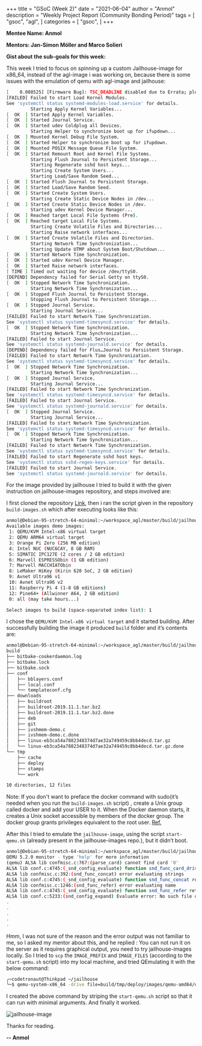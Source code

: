 +++
title = "GSoC (Week 2)"
date = "2021-06-04"
author = "Anmol"
description = "Weekly Project Report (Community Bonding Period)"
tags = [
	"gsoc",
	"agl",
]
categories = [
	"gsoc",
]
+++

**Mentee Name: Anmol**



**Mentors: Jan-Simon Möller and Marco Solieri**


**Gist about the sub-goals for this week:**

This week I tried to focus on spinning up a custom Jailhouse-image for x86_64, instead of the agl-image i was working on, because there is some issues with the emulation of qemu with agl-image and jailhouse:

```sh
[    0.008525] [Firmware Bug]: TSC_DEADLINE disabled due to Errata; please update microcode to version: 0xb2 (or later)
[FAILED] Failed to start Load Kernel Modules.
See 'systemctl status systemd-modules-load.service' for details.
         Starting Apply Kernel Variables...
[  OK  ] Started Apply Kernel Variables.
[  OK  ] Started Journal Service.
[  OK  ] Started udev Coldplug all Devices.
         Starting Helper to synchronize boot up for ifupdown...
[  OK  ] Mounted Kernel Debug File System.
[  OK  ] Started Helper to synchronize boot up for ifupdown.
[  OK  ] Mounted POSIX Message Queue File System.
[  OK  ] Started Remount Root and Kernel File Systems.
         Starting Flush Journal to Persistent Storage...
         Starting Regenerate sshd host keys...
         Starting Create System Users...
         Starting Load/Save Random Seed...
[  OK  ] Started Flush Journal to Persistent Storage.
[  OK  ] Started Load/Save Random Seed.
[  OK  ] Started Create System Users.
         Starting Create Static Device Nodes in /dev...
[  OK  ] Started Create Static Device Nodes in /dev.
         Starting udev Kernel Device Manager...
[  OK  ] Reached target Local File Systems (Pre).
[  OK  ] Reached target Local File Systems.
         Starting Create Volatile Files and Directories...
         Starting Raise network interfaces...
[  OK  ] Started Create Volatile Files and Directories.
         Starting Network Time Synchronization...
         Starting Update UTMP about System Boot/Shutdown...
[  OK  ] Started Network Time Synchronization.
[  OK  ] Started udev Kernel Device Manager.
[  OK  ] Started Raise network interfaces.
[ TIME ] Timed out waiting for device /dev/ttyS0.
[DEPEND] Dependency failed for Serial Getty on ttyS0.
[  OK  ] Stopped Network Time Synchronization.
         Starting Network Time Synchronization...
[  OK  ] Stopped Flush Journal to Persistent Storage.
         Stopping Flush Journal to Persistent Storage...
[  OK  ] Stopped Journal Service.
         Starting Journal Service...
[FAILED] Failed to start Network Time Synchronization.
See 'systemctl status systemd-timesyncd.service' for details.
[  OK  ] Stopped Network Time Synchronization.
         Starting Network Time Synchronization...
[FAILED] Failed to start Journal Service.
See 'systemctl status systemd-journald.service' for details.
[DEPEND] Dependency failed for Flus…Journal to Persistent Storage.
[FAILED] Failed to start Network Time Synchronization.
See 'systemctl status systemd-timesyncd.service' for details.
[  OK  ] Stopped Network Time Synchronization.
         Starting Network Time Synchronization...
[  OK  ] Stopped Journal Service.
         Starting Journal Service...
[FAILED] Failed to start Network Time Synchronization.
See 'systemctl status systemd-timesyncd.service' for details.
[FAILED] Failed to start Journal Service.
See 'systemctl status systemd-journald.service' for details.
[  OK  ] Stopped Journal Service.
         Starting Journal Service...
[FAILED] Failed to start Network Time Synchronization.
See 'systemctl status systemd-timesyncd.service' for details.
[  OK  ] Stopped Network Time Synchronization.
         Starting Network Time Synchronization...
[FAILED] Failed to start Network Time Synchronization.
See 'systemctl status systemd-timesyncd.service' for details.
[FAILED] Failed to start Regenerate sshd host keys.
See 'systemctl status sshd-regen-keys.service' for details.
[FAILED] Failed to start Journal Service.
See 'systemctl status systemd-journald.service' for details.

```

For the image provided by jailhouse I tried to build it with the given instruction on jailhouse-images repository, and steps involved are:

I first cloned the repository [Link](https://github.com/siemens/jailhouse-images), then i ran the script given in the repository  `build-images.sh` which after executing looks like this:


```sh
anmol@Debian-95-stretch-64-minimal:~/workspace_agl/master/build/jailhouse-images$ ./build-images.sh 
Available images demo images:
 1: QEMU/KVM Intel-x86 virtual target
 2: QEMU ARM64 virtual target
 3: Orange Pi Zero (256 MB edition)
 4: Intel NUC (NUC6CAY, 8 GB RAM)
 5: SIMATIC IPC127E (2 cores / 2 GB edition)
 6: Marvell ESPRESSObin (1 GB edition)
 7: Marvell MACCHIATObin
 8: LeMaker HiKey (Kirin 620 SoC, 2 GB edition)
 9: Avnet Ultra96 v1
 10: Avnet Ultra96 v2
 11: Raspberry Pi 4 (1-8 GB editions)
 12: Pine64+ (Allwinner A64, 2 GB edition)
 0: all (may take hours...)

Select images to build (space-separated index list): 1

```
I chose the `QEMU/KVM Intel-x86 virtual target` and it started building. After successfully building the image it produced `build` folder and it’s contents are:

```sh
anmol@Debian-95-stretch-64-minimal:~/workspace_agl/master/build/jailhouse-images$ tree build -L 2
build
├── bitbake-cookerdaemon.log
├── bitbake.lock
├── bitbake.sock
├── conf
│   ├── bblayers.conf
│   ├── local.conf
│   └── templateconf.cfg
├── downloads
│   ├── buildroot
│   ├── buildroot-2019.11.1.tar.bz2
│   ├── buildroot-2019.11.1.tar.bz2.done
│   ├── deb
│   ├── git
│   ├── ivshmem-demo.c
│   ├── ivshmem-demo.c.done
│   ├── linux-eb3ca54a7882348374d7ae32a749459c8bb4decd.tar.gz
│   └── linux-eb3ca54a7882348374d7ae32a749459c8bb4decd.tar.gz.done
└── tmp
    ├── cache
    ├── deploy
    ├── stamps
    └── work

10 directories, 12 files
```
Note: If you don't want to preface the docker command with sudo(it’s needed when you run the `build-images.sh` script) , create a Unix group called docker and add your USER to it. When the Docker daemon starts, it creates a Unix socket accessible by members of the docker group. The docker group grants privileges equivalent to the root user. [Ref.](https://docs.docker.com/engine/install/linux-postinstall/#:~:text=Manage%20Docker%20as%20a%20non%2Droot%20user&text=If%20you%20don't%20want,members%20of%20the%20docker%20group.&text=The%20docker%20group%20grants%20privileges%20equivalent%20to%20the%20root%20user.)

After this I tried to emulate the `jailhouse-image`, using the script `start-qemu.sh` (already present in the jailhouse-images repo.), but it didn’t boot. 

```sh
anmol@Debian-95-stretch-64-minimal:~/workspace_agl/master/build/jailhouse-images$ ./start-qemu.sh x86
QEMU 5.2.0 monitor - type 'help' for more information
(qemu) ALSA lib confmisc.c:767:(parse_card) cannot find card '0'
ALSA lib conf.c:4745:(_snd_config_evaluate) function snd_func_card_driver returned error: No such file or directory
ALSA lib confmisc.c:392:(snd_func_concat) error evaluating strings
ALSA lib conf.c:4745:(_snd_config_evaluate) function snd_func_concat returned error: No such file or directory
ALSA lib confmisc.c:1246:(snd_func_refer) error evaluating name
ALSA lib conf.c:4745:(_snd_config_evaluate) function snd_func_refer returned error: No such file or directory
ALSA lib conf.c:5233:(snd_config_expand) Evaluate error: No such file or directory
.
.
.
.
.
```

Hmm, I was not sure of the reason and the error output was not familiar to me, so I asked my mentor about this, and he replied : You can not run it on the server as it requires graphical output, you need to try jailhouse-images locally. So I tried to `scp` the `IMAGE_PREFIX` and `IMAGE_FILES` (according to the `start-qemu.sh` script) into my local machine, and tried QEmulating it with the below command:

```sh
╭─codetronaut@Thinkpad ~/jailhouse 
╰─$ qemu-system-x86_64 -drive file=build/tmp/deploy/images/qemu-amd64/demo-image-jailhouse-demo-qemu-amd64.ext4.img,discard=unmap,if=none,id=disk,format=raw  -kernel build/tmp/deploy/images/qemu-amd64/demo-image-jailhouse-demo-qemu-amd64-vmlinuz -append "root=/dev/sda intel_iommu=off memmap=82M\$0x3a000000 vga=0x305 serial=ttyS0,115200n8" -initrd build/tmp/deploy/images/qemu-amd64/demo-image-jailhouse-demo-qemu-amd64-initrd.img -cpu host,-kvm-pv-eoi,-kvm-pv-ipi,-kvm-asyncpf,-kvm-steal-time,-kvmclock -smp 4 -enable-kvm -machine q35,kernel_irqchip=split -serial null -device ide-hd,drive=disk
```

I created the above command by striping the `start-qemu.sh` script so that it can run with minimal arguments. And finally it worked.

![jailhouse-image](/../../jailhouse-images.png)


Thanks for reading.


**-- Anmol**

